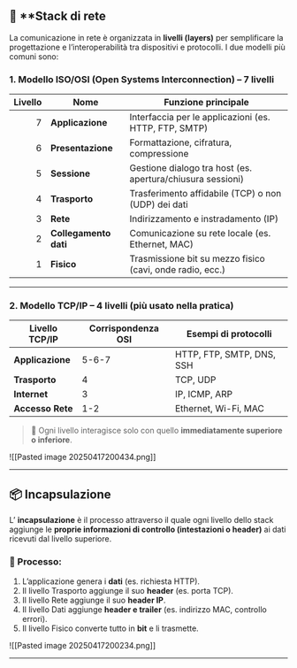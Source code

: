 
## 🧱 **Stack di rete

La comunicazione in rete è organizzata in **livelli (layers)** per semplificare la progettazione e l’interoperabilità tra dispositivi e protocolli. I due modelli più comuni sono:

### 1. **Modello ISO/OSI (Open Systems Interconnection)** – 7 livelli

| Livello | Nome                  | Funzione principale                                        |
| ------: | --------------------- | ---------------------------------------------------------- |
|       7 | **Applicazione**      | Interfaccia per le applicazioni (es. HTTP, FTP, SMTP)      |
|       6 | **Presentazione**     | Formattazione, cifratura, compressione                     |
|       5 | **Sessione**          | Gestione dialogo tra host (es. apertura/chiusura sessioni) |
|       4 | **Trasporto**         | Trasferimento affidabile (TCP) o non (UDP) dei dati        |
|       3 | **Rete**              | Indirizzamento e instradamento (IP)                        |
|       2 | **Collegamento dati** | Comunicazione su rete locale (es. Ethernet, MAC)           |
|       1 | **Fisico**            | Trasmissione bit su mezzo fisico (cavi, onde radio, ecc.)  |

---

### 2. **Modello TCP/IP** – 4 livelli (più usato nella pratica)

| Livello TCP/IP   | Corrispondenza OSI | Esempi di protocolli      |
| ---------------- | ------------------ | ------------------------- |
| **Applicazione** | 5-6-7              | HTTP, FTP, SMTP, DNS, SSH |
| **Trasporto**    | 4                  | TCP, UDP                  |
| **Internet**     | 3                  | IP, ICMP, ARP             |
| **Accesso Rete** | 1-2                | Ethernet, Wi-Fi, MAC      |

> 🔗 Ogni livello interagisce solo con quello **immediatamente superiore o inferiore**.


![[Pasted image 20250417200434.png]]

---

## 📦 **Incapsulazione**

L’ **incapsulazione** è il processo attraverso il quale ogni livello dello stack aggiunge le **proprie informazioni di controllo (intestazioni o header)** ai dati ricevuti dal livello superiore.

### 🔁 Processo:

1. L’applicazione genera i **dati** (es. richiesta HTTP).
2. Il livello Trasporto aggiunge il suo **header** (es. porta TCP).
3. Il livello Rete aggiunge il suo **header IP**.
4. Il livello Dati aggiunge **header e trailer** (es. indirizzo MAC, controllo errori).
5. Il livello Fisico converte tutto in **bit** e li trasmette.


![[Pasted image 20250417200234.png]]

---